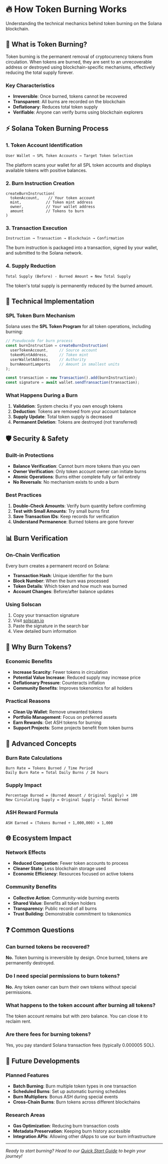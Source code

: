 # 🔥 How Token Burning Works

Understanding the technical mechanics behind token burning on the Solana blockchain.

## 🧬 What is Token Burning?

Token burning is the permanent removal of cryptocurrency tokens from circulation. When tokens are burned, they are sent to an unrecoverable address or destroyed using blockchain-specific mechanisms, effectively reducing the total supply forever.

### Key Characteristics
- **Irreversible**: Once burned, tokens cannot be recovered
- **Transparent**: All burns are recorded on the blockchain
- **Deflationary**: Reduces total token supply
- **Verifiable**: Anyone can verify burns using blockchain explorers

## ⚡ Solana Token Burning Process

### 1. **Token Account Identification**
```
User Wallet → SPL Token Accounts → Target Token Selection
```
The platform scans your wallet for all SPL token accounts and displays available tokens with positive balances.

### 2. **Burn Instruction Creation**
```solidity
createBurnInstruction(
  tokenAccount,    // Your token account
  mint,           // Token mint address  
  owner,          // Your wallet address
  amount          // Tokens to burn
)
```

### 3. **Transaction Execution**
```
Instruction → Transaction → Blockchain → Confirmation
```
The burn instruction is packaged into a transaction, signed by your wallet, and submitted to the Solana network.

### 4. **Supply Reduction**
```
Total Supply (Before) - Burned Amount = New Total Supply
```
The token's total supply is permanently reduced by the burned amount.

## 🔧 Technical Implementation

### SPL Token Burn Mechanism

Solana uses the **SPL Token Program** for all token operations, including burning:

```typescript
// Pseudocode for burn process
const burnInstruction = createBurnInstruction(
  userTokenAccount,     // Source account
  tokenMintAddress,     // Token mint
  userWalletAddress,    // Authority
  burnAmountLamports    // Amount in smallest units
);

const transaction = new Transaction().add(burnInstruction);
const signature = await wallet.sendTransaction(transaction);
```

### What Happens During a Burn

1. **Validation**: System checks if you own enough tokens
2. **Deduction**: Tokens are removed from your account balance
3. **Supply Update**: Total token supply is decreased
4. **Permanent Deletion**: Tokens are destroyed (not transferred)

## 🛡️ Security & Safety

### Built-in Protections

- **Balance Verification**: Cannot burn more tokens than you own
- **Owner Verification**: Only token account owner can initiate burns
- **Atomic Operations**: Burns either complete fully or fail entirely
- **No Reversals**: No mechanism exists to undo a burn

### Best Practices

1. **Double-Check Amounts**: Verify burn quantity before confirming
2. **Test with Small Amounts**: Try small burns first
3. **Save Transaction IDs**: Keep records for verification
4. **Understand Permanence**: Burned tokens are gone forever

## 📊 Burn Verification

### On-Chain Verification

Every burn creates a permanent record on Solana:

- **Transaction Hash**: Unique identifier for the burn
- **Block Number**: When the burn was processed
- **Token Details**: Which token and how much was burned
- **Account Changes**: Before/after balance updates

### Using Solscan

1. Copy your transaction signature
2. Visit [solscan.io](https://solscan.io)
3. Paste the signature in the search bar
4. View detailed burn information

## 🎯 Why Burn Tokens?

### Economic Benefits

- **Increase Scarcity**: Fewer tokens in circulation
- **Potential Value Increase**: Reduced supply may increase price
- **Deflationary Pressure**: Counteracts inflation
- **Community Benefits**: Improves tokenomics for all holders

### Practical Reasons

- **Clean Up Wallet**: Remove unwanted tokens
- **Portfolio Management**: Focus on preferred assets
- **Earn Rewards**: Get ASH tokens for burning
- **Support Projects**: Some projects benefit from token burns

## 🔬 Advanced Concepts

### Burn Rate Calculations

```
Burn Rate = Tokens Burned / Time Period
Daily Burn Rate = Total Daily Burns / 24 hours
```

### Supply Impact

```
Percentage Burned = (Burned Amount / Original Supply) × 100
New Circulating Supply = Original Supply - Total Burned
```

### ASH Reward Formula

```
ASH Earned = (Tokens Burned ÷ 1,000,000) × 1,000
```

## 🌐 Ecosystem Impact

### Network Effects

- **Reduced Congestion**: Fewer token accounts to process
- **Cleaner State**: Less blockchain storage used
- **Economic Efficiency**: Resources focused on active tokens

### Community Benefits

- **Collective Action**: Community-wide burning events
- **Shared Value**: Benefits all token holders
- **Transparency**: Public record of all burns
- **Trust Building**: Demonstrable commitment to tokenomics

## ❓ Common Questions

### Can burned tokens be recovered?
**No.** Token burning is irreversible by design. Once burned, tokens are permanently destroyed.

### Do I need special permissions to burn tokens?
**No.** Any token owner can burn their own tokens without special permissions.

### What happens to the token account after burning all tokens?
The token account remains but with zero balance. You can close it to reclaim rent.

### Are there fees for burning tokens?
Yes, you pay standard Solana transaction fees (typically 0.000005 SOL).

## 🔮 Future Developments

### Planned Features

- **Batch Burning**: Burn multiple token types in one transaction
- **Scheduled Burns**: Set up automatic burning schedules  
- **Burn Multipliers**: Bonus ASH during special events
- **Cross-Chain Burns**: Burn tokens across different blockchains

### Research Areas

- **Gas Optimization**: Reducing burn transaction costs
- **Metadata Preservation**: Keeping burn history accessible
- **Integration APIs**: Allowing other dApps to use our burn infrastructure

---

*Ready to start burning? Head to our [Quick Start Guide](quick-start.md) to begin your journey!* 